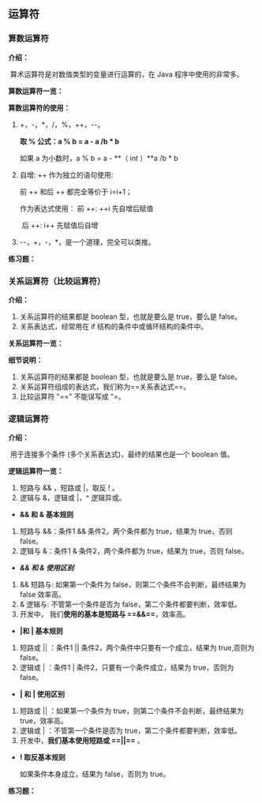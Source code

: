 ## 运算符

### 算数运算符

**介绍：**

​	算术运算符是对数值类型的变量进行运算的，在 Java 程序中使用的非常多。

**算数运算符一览：**



**算数运算符的使用：**

1. +，-，*，/，%，++，--。

   **取 % 公式：a % b = a - a /b * b**

   如果 a 为小数时，a % b = a - **（ int ）**a /b * b

2. 自增: ++
   作为独立的语句使用:

   前 ++ 和后 ++ 都完全等价于 i=i+1；

   作为表达式使用：
   	前 ++: ++i 先自增后赋值

   ​	后 ++: i++ 先赋值后自增

3. --，+，-，*，是一个道理，完全可以类推。

**练习题：**

### 关系运算符（比较运算符）

**介绍：**

1. 关系运算符的结果都是 boolean 型，也就是要么是 true，要么是 false。
2. 关系表达式，经常用在 if 结构的条件中或循环结构的条件中。

**关系运算符一览：**



**细节说明：**

1. 关系运算符的结果都是 boolean 型，也就是要么是 true，要么是 false。
2. 关系运算符组成的表达式，我们称为==关系表达式==。
3. 比较运算符 "==" 不能误写成 "=。

### 逻辑运算符

**介绍：**

​	用于连接多个条件 (多个关系表达式)，最终的结果也是一个 boolean 值。

**逻辑运算符一览：**

1. 短路与 && ，短路或 |，取反 ! 。
2. 逻辑与 &，逻辑或 |，^ 逻辑异或。

- **&& 和 & 基本规则**

1. 短路与 &&：条件1 && 条件2，两个条件都为 true，结果为 true，否则 false。
2. 逻辑与 &：条件1 & 条件2，两个条件都为 true，结果为 true，否则 false。

- ***&& 和 & 使用区别***

1. && 短路与: 如果第一个条件为 false，则第二个条件不会判断，最终结果为 false 效率高。
2. & 逻辑与: 不管第一个条件是否为 false，第二个条件都要判断，效率低。
3. 开发中， 我们**使用的基本是短路与 ==&&==**，效率高。

- **|和 | 基本规则**

1. 短路或 || ：条件1 || 条件2，两个条件中只要有一个成立，结果为 true,否则为false。
2. 逻辑或 | ：条件1 | 条件2，只要有一个条件成立，结果为 true，否则为 false。

- **| 和 | 使用区别**

1. 短路或 || ：如果第一个条件为 true，则第二个条件不会判断，最终结果为 true，效率高。
2. 逻辑或 | ：不管第一个条件是否为 true，第二个条件都要判断，效率低。
3. 开发中，**我们基本使用短路或 ==||==** 。 

- **! 取反基本规则**

  如果条件本身成立，结果为 false，否则为 true。

**练习题：**

